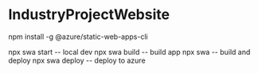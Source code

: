 # IndustryProjectWebsite

npm install -g @azure/static-web-apps-cli  

npx swa start -- local dev
npx swa build -- build app
npx swa -- build and deploy
npx swa deploy -- deploy to azure